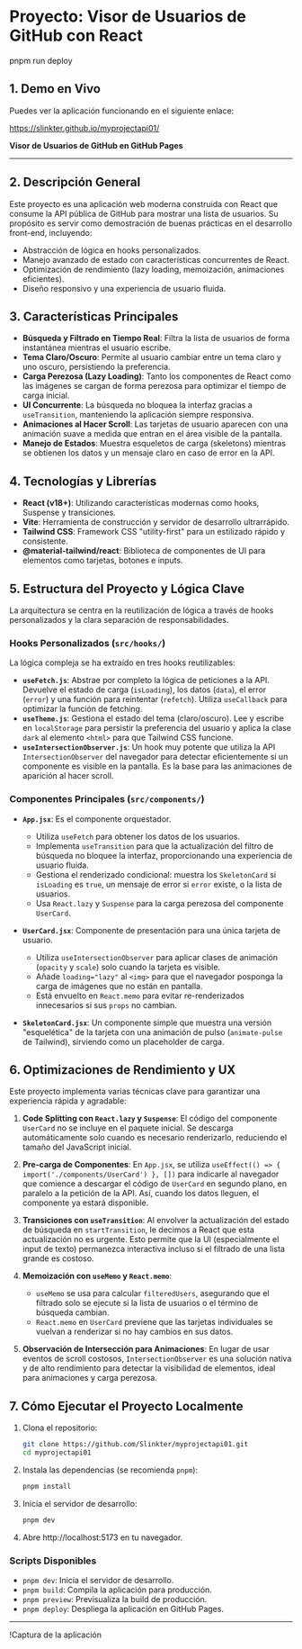 # Proyecto: Visor de Usuarios de GitHub con React

pnpm run deploy

## 1. Demo en Vivo

Puedes ver la aplicación funcionando en el siguiente enlace:

https://slinkter.github.io/myprojectapi01/

**Visor de Usuarios de GitHub en GitHub Pages**

---

## 2. Descripción General

Este proyecto es una aplicación web moderna construida con React que consume la API pública de GitHub para mostrar una lista de usuarios. Su propósito es servir como demostración de buenas prácticas en el desarrollo front-end, incluyendo:

-   Abstracción de lógica en hooks personalizados.
-   Manejo avanzado de estado con características concurrentes de React.
-   Optimización de rendimiento (lazy loading, memoización, animaciones eficientes).
-   Diseño responsivo y una experiencia de usuario fluida.

## 3. Características Principales

-   **Búsqueda y Filtrado en Tiempo Real**: Filtra la lista de usuarios de forma instantánea mientras el usuario escribe.
-   **Tema Claro/Oscuro**: Permite al usuario cambiar entre un tema claro y uno oscuro, persistiendo la preferencia.
-   **Carga Perezosa (Lazy Loading)**: Tanto los componentes de React como las imágenes se cargan de forma perezosa para optimizar el tiempo de carga inicial.
-   **UI Concurrente**: La búsqueda no bloquea la interfaz gracias a `useTransition`, manteniendo la aplicación siempre responsiva.
-   **Animaciones al Hacer Scroll**: Las tarjetas de usuario aparecen con una animación suave a medida que entran en el área visible de la pantalla.
-   **Manejo de Estados**: Muestra esqueletos de carga (skeletons) mientras se obtienen los datos y un mensaje claro en caso de error en la API.

## 4. Tecnologías y Librerías

-   **React (v18+)**: Utilizando características modernas como hooks, Suspense y transiciones.
-   **Vite**: Herramienta de construcción y servidor de desarrollo ultrarrápido.
-   **Tailwind CSS**: Framework CSS "utility-first" para un estilizado rápido y consistente.
-   **@material-tailwind/react**: Biblioteca de componentes de UI para elementos como tarjetas, botones e inputs.

## 5. Estructura del Proyecto y Lógica Clave

La arquitectura se centra en la reutilización de lógica a través de hooks personalizados y la clara separación de responsabilidades.

### Hooks Personalizados (`src/hooks/`)

La lógica compleja se ha extraído en tres hooks reutilizables:

-   **`useFetch.js`**: Abstrae por completo la lógica de peticiones a la API. Devuelve el estado de carga (`isLoading`), los datos (`data`), el error (`error`) y una función para reintentar (`refetch`). Utiliza `useCallback` para optimizar la función de fetching.
-   **`useTheme.js`**: Gestiona el estado del tema (claro/oscuro). Lee y escribe en `localStorage` para persistir la preferencia del usuario y aplica la clase `dark` al elemento `<html>` para que Tailwind CSS funcione.
-   **`useIntersectionObserver.js`**: Un hook muy potente que utiliza la API `IntersectionObserver` del navegador para detectar eficientemente si un componente es visible en la pantalla. Es la base para las animaciones de aparición al hacer scroll.

### Componentes Principales (`src/components/`)

-   **`App.jsx`**: Es el componente orquestador.

    -   Utiliza `useFetch` para obtener los datos de los usuarios.
    -   Implementa `useTransition` para que la actualización del filtro de búsqueda no bloquee la interfaz, proporcionando una experiencia de usuario fluida.
    -   Gestiona el renderizado condicional: muestra los `SkeletonCard` si `isLoading` es `true`, un mensaje de error si `error` existe, o la lista de usuarios.
    -   Usa `React.lazy` y `Suspense` para la carga perezosa del componente `UserCard`.

-   **`UserCard.jsx`**: Componente de presentación para una única tarjeta de usuario.

    -   Utiliza `useIntersectionObserver` para aplicar clases de animación (`opacity` y `scale`) solo cuando la tarjeta es visible.
    -   Añade `loading="lazy"` al `<img>` para que el navegador posponga la carga de imágenes que no están en pantalla.
    -   Está envuelto en `React.memo` para evitar re-renderizados innecesarios si sus `props` no cambian.

-   **`SkeletonCard.jsx`**: Un componente simple que muestra una versión "esquelética" de la tarjeta con una animación de pulso (`animate-pulse` de Tailwind), sirviendo como un placeholder de carga.

## 6. Optimizaciones de Rendimiento y UX

Este proyecto implementa varias técnicas clave para garantizar una experiencia rápida y agradable:

1.  **Code Splitting con `React.lazy` y `Suspense`**: El código del componente `UserCard` no se incluye en el paquete inicial. Se descarga automáticamente solo cuando es necesario renderizarlo, reduciendo el tamaño del JavaScript inicial.

2.  **Pre-carga de Componentes**: En `App.jsx`, se utiliza `useEffect(() => { import('./components/UserCard') }, [])` para indicarle al navegador que comience a descargar el código de `UserCard` en segundo plano, en paralelo a la petición de la API. Así, cuando los datos lleguen, el componente ya estará disponible.

3.  **Transiciones con `useTransition`**: Al envolver la actualización del estado de búsqueda en `startTransition`, le decimos a React que esta actualización no es urgente. Esto permite que la UI (especialmente el input de texto) permanezca interactiva incluso si el filtrado de una lista grande es costoso.

4.  **Memoización con `useMemo` y `React.memo`**:

    -   `useMemo` se usa para calcular `filteredUsers`, asegurando que el filtrado solo se ejecute si la lista de usuarios o el término de búsqueda cambian.
    -   `React.memo` en `UserCard` previene que las tarjetas individuales se vuelvan a renderizar si no hay cambios en sus datos.

5.  **Observación de Intersección para Animaciones**: En lugar de usar eventos de scroll costosos, `IntersectionObserver` es una solución nativa y de alto rendimiento para detectar la visibilidad de elementos, ideal para animaciones y carga perezosa.

## 7. Cómo Ejecutar el Proyecto Localmente

1.  Clona el repositorio:

    ```bash
    git clone https://github.com/Slinkter/myprojectapi01.git
    cd myprojectapi01
    ```

2.  Instala las dependencias (se recomienda `pnpm`):

    ```bash
    pnpm install
    ```

3.  Inicia el servidor de desarrollo:

    ```bash
    pnpm dev
    ```

4.  Abre http://localhost:5173 en tu navegador.

### Scripts Disponibles

-   `pnpm dev`: Inicia el servidor de desarrollo.
-   `pnpm build`: Compila la aplicación para producción.
-   `pnpm preview`: Previsualiza la build de producción.
-   `pnpm deploy`: Despliega la aplicación en GitHub Pages.

---

!Captura de la aplicación
